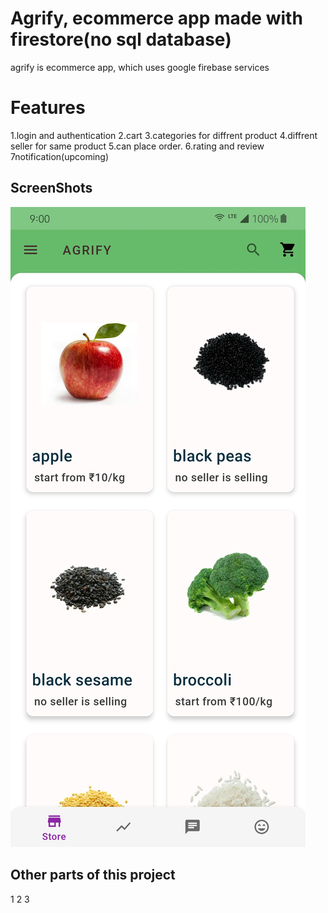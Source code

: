 # Agrify, ecommerce app made with firestore(no sql database)

agrify is ecommerce app, which uses google firebase services


# Features
1.login and authentication
2.cart
3.categories for diffrent product
4.diffrent seller for same product
5.can place order.
6.rating and review
7notification(upcoming)

## ScreenShots
![homePage](https://github.com/arjunshah17/agrify_client/blob/master/media_data/images/home_screen.jpg)

## Other parts of this project
1
2
3

